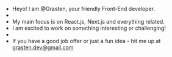 - Heyo! I am @Grasten, your friendly Front-End developer.
- 
- My main focus is on React.js, Next.js and everything related.
- I am excited to work on something interesting or challenging!
- 
- If you have a good job offer or just a fun idea - hit me up at grasten.dev@gmail.com

<!---
Grasten/Grasten is a ✨ special ✨ repository because its `README.md` (this file) appears on your GitHub profile.
You can click the Preview link to take a look at your changes.
--->
